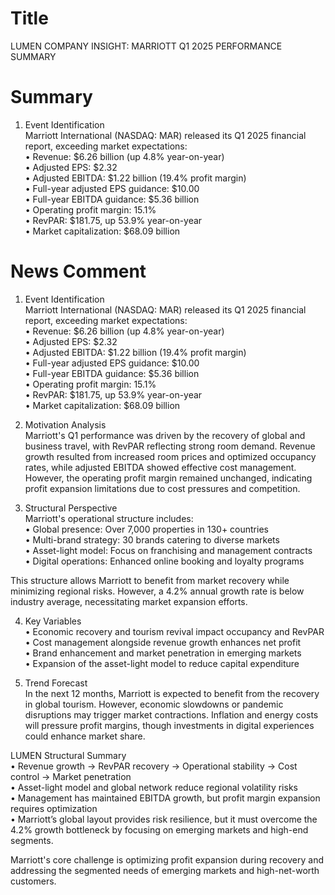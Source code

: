 # Title
LUMEN COMPANY INSIGHT: MARRIOTT Q1 2025 PERFORMANCE SUMMARY

# Summary
1. Event Identification  
Marriott International (NASDAQ: MAR) released its Q1 2025 financial report, exceeding market expectations:  
   • Revenue: $6.26 billion (up 4.8% year-on-year)  
   • Adjusted EPS: $2.32  
   • Adjusted EBITDA: $1.22 billion (19.4% profit margin)  
   • Full-year adjusted EPS guidance: $10.00  
   • Full-year EBITDA guidance: $5.36 billion  
   • Operating profit margin: 15.1%  
   • RevPAR: $181.75, up 53.9% year-on-year  
   • Market capitalization: $68.09 billion  

# News Comment
1. Event Identification  
Marriott International (NASDAQ: MAR) released its Q1 2025 financial report, exceeding market expectations:  
   • Revenue: $6.26 billion (up 4.8% year-on-year)  
   • Adjusted EPS: $2.32  
   • Adjusted EBITDA: $1.22 billion (19.4% profit margin)  
   • Full-year adjusted EPS guidance: $10.00  
   • Full-year EBITDA guidance: $5.36 billion  
   • Operating profit margin: 15.1%  
   • RevPAR: $181.75, up 53.9% year-on-year  
   • Market capitalization: $68.09 billion  

2. Motivation Analysis  
Marriott's Q1 performance was driven by the recovery of global and business travel, with RevPAR reflecting strong room demand. Revenue growth resulted from increased room prices and optimized occupancy rates, while adjusted EBITDA showed effective cost management. However, the operating profit margin remained unchanged, indicating profit expansion limitations due to cost pressures and competition.  

3. Structural Perspective  
Marriott's operational structure includes:  
   • Global presence: Over 7,000 properties in 130+ countries  
   • Multi-brand strategy: 30 brands catering to diverse markets  
   • Asset-light model: Focus on franchising and management contracts  
   • Digital operations: Enhanced online booking and loyalty programs  

This structure allows Marriott to benefit from market recovery while minimizing regional risks. However, a 4.2% annual growth rate is below industry average, necessitating market expansion efforts.  

4. Key Variables  
   • Economic recovery and tourism revival impact occupancy and RevPAR  
   • Cost management alongside revenue growth enhances net profit  
   • Brand enhancement and market penetration in emerging markets  
   • Expansion of the asset-light model to reduce capital expenditure  

5. Trend Forecast  
In the next 12 months, Marriott is expected to benefit from the recovery in global tourism. However, economic slowdowns or pandemic disruptions may trigger market contractions. Inflation and energy costs will pressure profit margins, though investments in digital experiences could enhance market share.  

LUMEN Structural Summary  
   • Revenue growth → RevPAR recovery → Operational stability → Cost control → Market penetration  
   • Asset-light model and global network reduce regional volatility risks  
   • Management has maintained EBITDA growth, but profit margin expansion requires optimization  
   • Marriott’s global layout provides risk resilience, but it must overcome the 4.2% growth bottleneck by focusing on emerging markets and high-end segments.  

Marriott's core challenge is optimizing profit expansion during recovery and addressing the segmented needs of emerging markets and high-net-worth customers.
